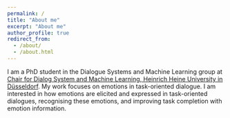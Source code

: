 ```yaml
---
permalink: /
title: "About me"
excerpt: "About me"
author_profile: true
redirect_from: 
  - /about/
  - /about.html
---
```

I am a PhD student in the Dialogue Systems and Machine Learning group at [Chair for Dialog System and Machine Learning, Heinrich Heine University in Düsseldorf](https://www.cs.hhu.de/en/research-groups/dialog-systems-and-machine-learning.html). My work focuses on emotions in task-oriented dialogue. I am interested in how emotions are elicited and expressed in task-oriented dialogues, recognising these emotions, and improving task completion with emotion information.
